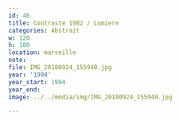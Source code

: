 ```yaml
---
id: 46
title: Contraste 1982 / Lumiere
categories: Abstrait
w: 120
h: 100
location: marseille
note:
file: IMG_20180924_155940.jpg
year: '1994'
year_start: 1994
year_end:
image: ../../media/img/IMG_20180924_155940.jpg

---
```

